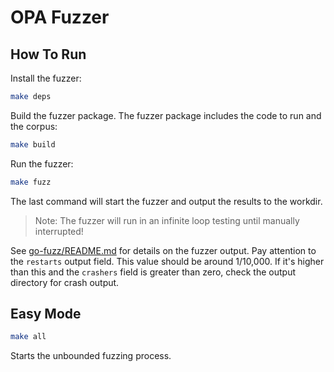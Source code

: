 # OPA Fuzzer

## How To Run
Install the fuzzer:

```bash
make deps
```

Build the fuzzer package. The fuzzer package includes the code to run and the corpus:

```bash
make build
```

Run the fuzzer:

```bash
make fuzz
```

The last command will start the fuzzer and output the results to the workdir.

> Note: The fuzzer will run in an infinite loop testing until manually interrupted!

See [go-fuzz/README.md](https://github.com/dvyukov/go-fuzz) for details on the
fuzzer output. Pay attention to the `restarts` output field. This value should
be around 1/10,000. If it's higher than this and the `crashers` field is greater
than zero, check the output directory for crash output.

## Easy Mode
```bash
make all
```

Starts the unbounded fuzzing process.
